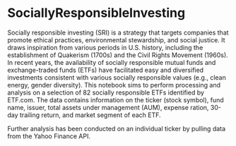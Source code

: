 # SociallyResponsibleInvesting

Socially responsible investing (SRI) is a strategy that targets companies that promote ethical practices, environmental stewardship, and social justice. It draws inspiration from various periods in U.S. history, including the establishment of Quakerism (1700s) and the Civil Rights Movement (1960s). In recent years, the availability of socially responsible mutual funds and exchange-traded funds (ETFs) have facilitated easy and diversified investments consistent with various socially responsible values (e.g., clean energy, gender diversity). This notebook sims to perform processing and analysis on a selection of 82 socially responsible ETFs identified by ETF.com. The data contains information on the ticker (stock symbol), fund name, issuer, total assets under management (AUM), expense ration, 30-day trailing return, and market segment of each ETF.

Further analysis has been conducted on an individual ticker by pulling data from the Yahoo Finance API. 
